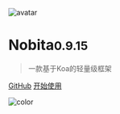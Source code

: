 
![avatar](https://api.iamtang.com/images/nobita_logo.png)

# Nobita<small>0.9.15</small>

> 一款基于Koa的轻量级框架

[GitHub](https://github.com/nobitajs/nobita)
[开始使用](#Nobita是什么)

![color](#f2f2f2)
